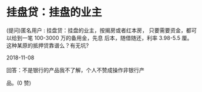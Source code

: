 # 挂盘贷：挂盘的业主

(提问)匿名用户 : 挂盘贷：挂盘的业主，按揭房或者红本房， 只要需要资金，都可以给到一笔 100-3000 万的备用金，先息 后本，随借随还，利率 3.98-5.5 厘。 这种某原的抵押贷靠谱么？有无坑?

2018-11-08

回答：不是银行的产品我不了解，个人不赞成操作非银行产

品。(0 赞)